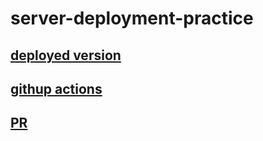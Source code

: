 # server-deployment-practice

## [deployed version](https://test-zjsk.onrender.com/)
## [githup actions](https://github.com/mohannaddQA/server-deployment-practice/actions)
## [PR](https://github.com/mohannaddQA/server-deployment-practice/pull/2)
